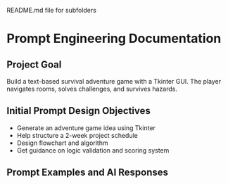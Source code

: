README.md file for subfolders

# Prompt Engineering Documentation

## Project Goal
Build a text-based survival adventure game with a Tkinter GUI. The player navigates rooms, solves challenges, and survives hazards.

## Initial Prompt Design Objectives
- Generate an adventure game idea using Tkinter
- Help structure a 2-week project schedule
- Design flowchart and algorithm
- Get guidance on logic validation and scoring system

## Prompt Examples and AI Responses